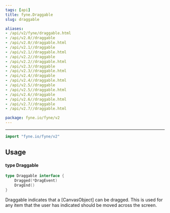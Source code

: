 ```yaml
---
tags: [api]
title: fyne.Draggable
slug: draggable

aliases:
- /api/v2/fyne/draggable.html
- /api/v2.0//draggable
- /api/v2.0//draggable.html
- /api/v2.1//draggable
- /api/v2.1//draggable.html
- /api/v2.2//draggable
- /api/v2.2//draggable.html
- /api/v2.3//draggable
- /api/v2.3//draggable.html
- /api/v2.4//draggable
- /api/v2.4//draggable.html
- /api/v2.5//draggable
- /api/v2.5//draggable.html
- /api/v2.6//draggable
- /api/v2.6//draggable.html
- /api/v2.7//draggable
- /api/v2.7//draggable.html

package: fyne.io/fyne/v2
---
```



---
```go
import "fyne.io/fyne/v2"
```

## Usage

#### type Draggable

```go
type Draggable interface {
	Dragged(*DragEvent)
	DragEnd()
}
```

Draggable indicates that a [CanvasObject] can be dragged. This is used for any item that the user has indicated should be moved across the screen.
